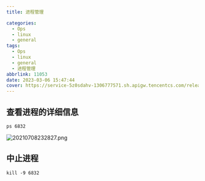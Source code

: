```yaml
---
title: 进程管理

categories:
  - Ops
  - linux
  - general
tags:
  - Ops
  - linux
  - general
  - 进程管理
abbrlink: 11053
date: 2023-03-06 15:47:44
cover: https://service-5z0sdahv-1306777571.sh.apigw.tencentcs.com/release/?uuid=8fd79d16c80b49af8076e803af844b70
---
```


## 查看进程的详细信息

```shell
ps 6832
```

![20210708232827.png](https://s2.loli.net/2023/03/08/FcyXDSVUpwW3iRb.png)

## 中止进程

```shell
kill -9 6832
```
